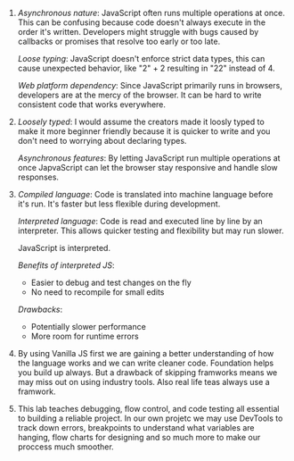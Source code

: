 1. *Asynchronous nature*:
   JavaScript often runs multiple operations at once. This can be confusing because code doesn't always execute in the order it's written. Developers might struggle with bugs caused by callbacks or promises that resolve too early or      too late.

    *Loose typing*:
    JavaScript doesn't enforce strict data types, this can cause unexpected behavior, like "2" + 2 resulting in "22" instead of 4. 

    *Web platform dependency*:
    Since JavaScript primarily runs in browsers, developers are at the mercy of the browser. It can be hard to write consistent code that works everywhere.

2. *Loosely typed*:
   I would assume the creators made it loosly typed to make it more beginner friendly because it is quicker to write and you don't need to worrying about declaring types. 

    *Asynchronous features*:
   By letting JavaScript run multiple operations at once JapvaScript can let the browser stay responsive and handle slow responses.

3. *Compiled language*:
   Code is translated into machine language before it's run. It's faster but less flexible during development.
  
   *Interpreted language*:
   Code is read and executed line by line by an interpreter. This allows quicker testing and flexibility but may run slower.

   JavaScript is interpreted.

    *Benefits of interpreted JS*:
    - Easier to debug and test changes on the fly
    - No need to recompile for small edits
  
    *Drawbacks*:
    - Potentially slower performance
    - More room for runtime errors
  
  4.   By using Vanilla JS first we are gaining a better understanding of how the language works and we can write cleaner code. Foundation helps you build up always. But a drawback of skipping framworks means we may miss out on using         industry tools. Also real life teas always use a framwork.
  5.   This lab teaches debugging, flow control, and code testing all essential to building a reliable project. In our own projetc we may use DevTools to track down errors, breakpoints to understand what variables are hanging, flow           charts for designing and so much more to make our proccess much smoother. 



  


